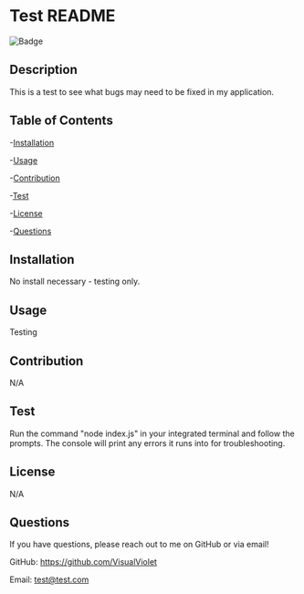 # Test README
![Badge](https://img.shields.io/badge/license-Unlicensed-blue)

## Description

This is a test to see what bugs may need to be fixed in my application.

## Table of Contents
-[Installation](#installation)

-[Usage](#usage)

-[Contribution](#contribution)

-[Test](#test)

-[License](#license)

-[Questions](#questions)

## Installation

No install necessary - testing only.

## Usage

Testing

## Contribution

N/A

## Test

Run the command "node index.js" in your integrated terminal and follow the prompts. The console will print any errors it runs into for troubleshooting.

## License

N/A

## Questions

If you have questions, please reach out to me on GitHub or via email!

GitHub: https://github.com/VisualViolet

Email: test@test.com
